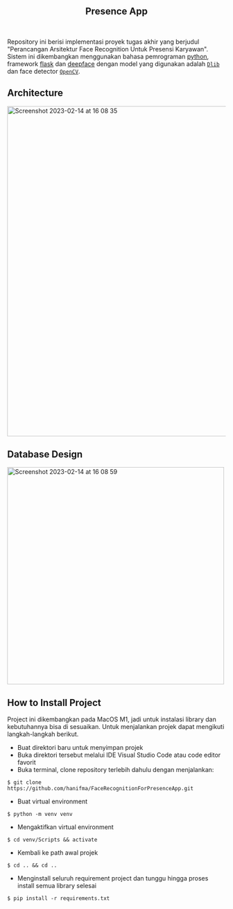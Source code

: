 ## <div align="center">Presence App</div>

<br/>

Repository ini berisi implementasi proyek tugas akhir yang berjudul "Perancangan Arsitektur Face Recognition Untuk Presensi Karyawan".
Sistem ini dikembangkan menggunakan bahasa pemrograman [python](https://www.python.org/), framework [flask](https://flask.palletsprojects.com/en/2.2.x/) dan [deepface](https://github.com/serengil/deepface) 
dengan model yang digunakan adalah [`Dlib`](https://sefiks.com/2020/07/11/face-recognition-with-dlib-in-python/) dan face detector [`OpenCV`](https://sefiks.com/2020/02/23/face-alignment-for-face-recognition-in-python-within-opencv/).

## Architecture

<img width="760" alt="Screenshot 2023-02-14 at 16 08 35" src="https://user-images.githubusercontent.com/30397639/218692115-c876854a-834f-4e83-8784-ebf28db02d8c.png">

## Database Design 

<img width="500" alt="Screenshot 2023-02-14 at 16 08 59" src="https://user-images.githubusercontent.com/30397639/218692304-462e6b5d-3d39-4dac-8d9b-7b1eec148196.png">

## How to Install Project

Project ini dikembangkan pada MacOS M1, jadi untuk instalasi library dan kebutuhannya bisa di sesuaikan.
Untuk menjalankan projek dapat mengikuti langkah-langkah berikut.
- Buat direktori baru untuk menyimpan projek
- Buka direktori tersebut melalui IDE Visual Studio Code atau code editor favorit
- Buka terminal, clone repository terlebih dahulu dengan menjalankan:
```shell
$ git clone https://github.com/hanifma/FaceRecognitionForPresenceApp.git
```
- Buat virtual environment
```shell
$ python -m venv venv
```
- Mengaktifkan virtual environment
```shell
$ cd venv/Scripts && activate
```
- Kembali ke path awal projek
```shell
$ cd .. && cd ..
```
- Menginstall seluruh requirement project dan tunggu hingga proses install semua library selesai
```shell
$ pip install -r requirements.txt
```
